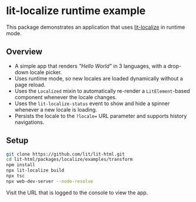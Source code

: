 # lit-localize runtime example

This package demonstrates an application that uses [lit-localize](https://github.com/PolymerLabs/lit-localize) in runtime mode.

## Overview

- A simple app that renders _"Hello World"_ in 3 languages, with a drop-down
  locale picker.
- Uses runtime mode, so new locales are loaded dynamically without a page
  reload.
- Uses the `Localized` mixin to automatically re-render a `LitElement`-based
  component whenever the locale changes.
- Uses the `lit-localize-status` event to show and hide a spinner whenever a new
  locale is loading.
- Persists the locale to the `?locale=` URL parameter and supports history
  navigations.

## Setup

```bash
git clone https://github.com/lit/lit-html.git
cd lit-html/packages/localize/examples/transform
npm install
npx lit-localize build
npx tsc
npx web-dev-server --node-resolve
```

Visit the URL that is logged to the console to view the app.
